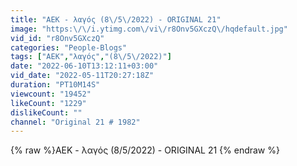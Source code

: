 ```yaml
---
title: "ΑΕΚ - λαγός (8\/5\/2022) - ORIGINAL 21"
image: "https:\/\/i.ytimg.com\/vi\/r8Onv5GXczQ\/hqdefault.jpg"
vid_id: "r8Onv5GXczQ"
categories: "People-Blogs"
tags: ["ΑΕΚ","λαγός","(8\/5\/2022)"]
date: "2022-06-10T13:12:11+03:00"
vid_date: "2022-05-11T20:27:18Z"
duration: "PT10M14S"
viewcount: "19452"
likeCount: "1229"
dislikeCount: ""
channel: "Original 21 # 1982"
---
```

{% raw %}ΑΕΚ - λαγός (8/5/2022) - ORIGINAL 21 {% endraw %}

